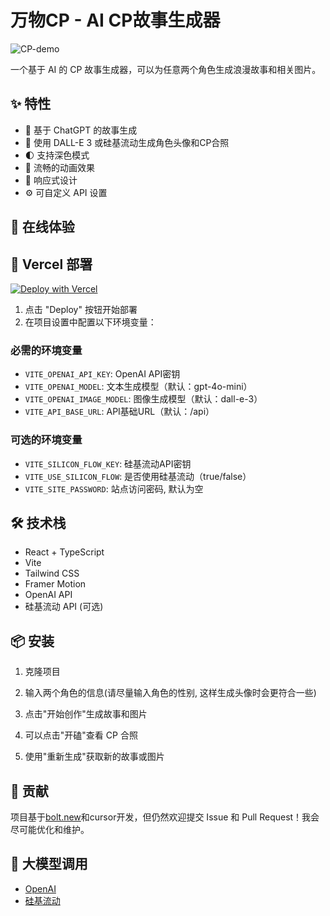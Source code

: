 # 万物CP - AI CP故事生成器

![CP-demo](https://github.com/user-attachments/assets/fef667de-f2da-431c-b4e9-5888da08a0b2)


一个基于 AI 的 CP 故事生成器，可以为任意两个角色生成浪漫故事和相关图片。

## ✨ 特性

- 🤖 基于 ChatGPT 的故事生成
- 🎨 使用 DALL-E 3 或硅基流动生成角色头像和CP合照
- 🌓 支持深色模式
- 💫 流畅的动画效果
- 📱 响应式设计
- ⚙️ 可自定义 API 设置

## 🚀 在线体验

## 🚀 Vercel 部署

[![Deploy with Vercel](https://vercel.com/button)](https://vercel.com/new/clone?repository-url=https://github.com/Annalasu/Everything-CP)

1. 点击 "Deploy" 按钮开始部署
2. 在项目设置中配置以下环境变量：

### 必需的环境变量
- `VITE_OPENAI_API_KEY`: OpenAI API密钥
- `VITE_OPENAI_MODEL`: 文本生成模型（默认：gpt-4o-mini）
- `VITE_OPENAI_IMAGE_MODEL`: 图像生成模型（默认：dall-e-3）
- `VITE_API_BASE_URL`: API基础URL（默认：/api）

### 可选的环境变量
- `VITE_SILICON_FLOW_KEY`: 硅基流动API密钥
- `VITE_USE_SILICON_FLOW`: 是否使用硅基流动（true/false）
- `VITE_SITE_PASSWORD`: 站点访问密码, 默认为空

## 🛠️ 技术栈

- React + TypeScript
- Vite
- Tailwind CSS
- Framer Motion
- OpenAI API
- 硅基流动 API (可选)

## 📦 安装

1. 克隆项目

2. 输入两个角色的信息(请尽量输入角色的性别, 这样生成头像时会更符合一些)
3. 点击"开始创作"生成故事和图片
4. 可以点击"开磕"查看 CP 合照
5. 使用"重新生成"获取新的故事或图片

## 🤝 贡献

项目基于[bolt.new](https://bolt.new)和cursor开发，但仍然欢迎提交 Issue 和 Pull Request！我会尽可能优化和维护。

## 🙏 大模型调用

- [OpenAI](https://openai.com/)
- [硅基流动](https://siliconflow.cn/)

